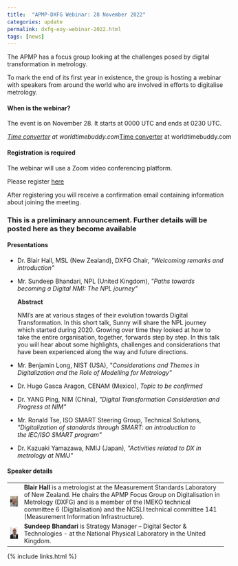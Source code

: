 ```yaml
---
title:  "APMP-DXFG Webinar: 28 November 2022"
categories: update
permalink: dxfg-eoy-webinar-2022.html
tags: [news]
---
```

The APMP has a focus group looking at the challenges posed by digital transformation in metrology. 

To mark the end of its first year in existence, the group is hosting a webinar with speakers from around the world who are involved in efforts to digitalise metrology.  

#### When is the webinar?

The event is on November 28. It starts at 0000 UTC and ends at 0230 UTC.

<div class="wtb-ew-v1" style="width: 560px; display:inline-block"><script src="https://www.worldtimebuddy.com/event_widget.js?h=100&md=11/28/2022&mt=00.00&ml=2.50&sts=0&sln=0&wt=ew-ltc"></script><i><a target="_blank" href="https://www.worldtimebuddy.com/">Time converter</a> at worldtimebuddy.com</i><noscript><a href="https://www.worldtimebuddy.com/">Time converter</a> at worldtimebuddy.com</noscript><script>window[wtb_event_widgets.pop()].init()</script></div> 

#### Registration is required

The webinar will use a Zoom video conferencing platform. 

Please register [here](https://us02web.zoom.us/webinar/register/WN_sHiU01S3SPCu875jsj6HYg)

After registering you will receive a confirmation email containing information about joining the meeting.  

### This is a preliminary announcement. Further details will be posted here as they become available

#### Presentations

* Dr. Blair Hall, MSL (New Zealand), DXFG Chair, _"Welcoming remarks and introduction"_
    
* Mr. Sundeep Bhandari, NPL (United Kingdom), _"Paths towards becoming a Digital NMI: The NPL journey"_

   **Abstract** 
   
   NMI’s are at various stages of their evolution towards Digital Transformation. In this short talk, Sunny will share the NPL journey which started during 2020. Growing over time they looked at how to take the entire organisation, together, forwards step by step. In this talk you will hear about some highlights, challenges and considerations that have been experienced along the way and future directions.     
   
* Mr. Benjamin Long, NIST (USA), _"Considerations and Themes in Digitalization and the Role of Modelling for Metrology"_ 
    
* Dr. Hugo Gasca Aragon, CENAM (Mexico), _Topic to be confirmed_ 
    
* Dr. YANG Ping, NIM (China), _"Digital Transformation Consideration and Progress at NIM"_
    
* Mr. Ronald Tse, ISO SMART Steering Group, Technical Solutions, _"Digitalization of standards through SMART: an introduction to the IEC/ISO SMART program"_
    
* Dr. Kazuaki Yamazawa, NMIJ (Japan), _"Activities related to DX in metrology at NMIJ"_
  
#### Speaker details   
 
   <table><tr>
   <tr>
   <td ><img src="supplied\BDH.jpg"></td>
   <td style="vertical-align: middle"><b>Blair Hall</b> is a metrologist at the Measurement Standards Laboratory of New Zealand. He chairs the APMP Focus Group on Digitalisation in Metrology (DXFG) and is a member of the IMEKO technical committee 6 (Digitalisation) and the NCSLI technical committee 141 (Measurement Information Infrastructure). </td>  
   </tr>   
   <td><img src="supplied\SP.jpg"></td>
   <td style="vertical-align: middle"><b>Sundeep Bhandari</b> is Strategy Manager – Digital Sector & Technologies - at the National Physical Laboratory in the United Kingdom.</td>   
   </tr>
   </table>

{% include links.html %}
